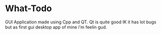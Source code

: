 # What-Todo
GUI Application made using Cpp and QT. Qt is quite good
IK it has lot bugs but as first gui desktop app of mine i'm feelin gud.
